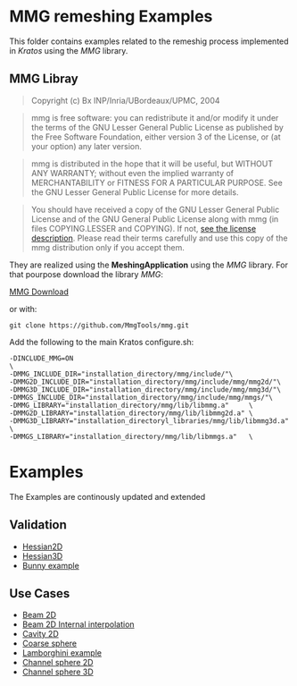 # MMG remeshing Examples

This folder contains examples related to  the remeshig process implemented in *Kratos* using the *MMG* library.

## MMG Libray 
> Copyright (c) Bx INP/Inria/UBordeaux/UPMC, 2004

>  mmg is free software: you can redistribute it and/or modify it  under the terms of the GNU Lesser General Public License as published by the Free Software Foundation, either version 3 of the License, or  (at your option) any later version.

>  mmg is distributed in the hope that it will be useful, but WITHOUT ANY WARRANTY; without even the implied warranty of MERCHANTABILITY or FITNESS FOR A PARTICULAR PURPOSE. See the GNU Lesser General Public License for more details.

>  You should have received a copy of the GNU Lesser General Public  License and of the GNU General Public License along with mmg (in files COPYING.LESSER and COPYING). If not, [see the license description](http://www.gnu.org/licenses/). Please read their terms carefully and  use this copy of the mmg distribution only if you accept them.

They are realized using the __MeshingApplication__ using the *MMG* library. For that pourpose download the library *MMG*:

[MMG Download](http://www.mmgtools.org/mmg-remesher-downloads)

or with:

	git clone https://github.com/MmgTools/mmg.git

Add the following to the main Kratos configure.sh: 

	-DINCLUDE_MMG=ON                                                                  \
	-DMMG_INCLUDE_DIR="installation_directory/mmg/include/"\
	-DMMG2D_INCLUDE_DIR="installation_directory/mmg/include/mmg/mmg2d/"\
	-DMMG3D_INCLUDE_DIR="installation_directory/mmg/include/mmg/mmg3d/"\
	-DMMGS_INCLUDE_DIR="installation_directory/mmg/include/mmg/mmgs/"\
	-DMMG_LIBRARY="installation_directory/mmg/lib/libmmg.a"     \
	-DMMG2D_LIBRARY="installation_directory/mmg/lib/libmmg2d.a" \
	-DMMG3D_LIBRARY="installation_directoryl_libraries/mmg/lib/libmmg3d.a" \
	-DMMGS_LIBRARY="installation_directory/mmg/lib/libmmgs.a"   \

# Examples

The Examples are continously updated and extended

## Validation

- [Hessian2D](validation/hessian2D/README.md)
- [Hessian3D](validation/hessian3D/README.md)
- [Bunny example](validation/bunny/README.md)

## Use Cases

- [Beam 2D](use_cases/beam2D/README.md)
- [Beam 2D Internal interpolation](use_cases/beam2D_internal_interpolation/README.md)
- [Cavity 2D](use_cases/cavity2D/README.md)
- [Coarse sphere](use_cases/coarse_sphere/README.md)
- [Lamborghini example](use_cases/lamborghini/README.md)
- [Channel sphere 2D](use_cases/channel_sphere2D/README.md)
- [Channel sphere 3D](use_cases/channel_sphere3D/README.md)



